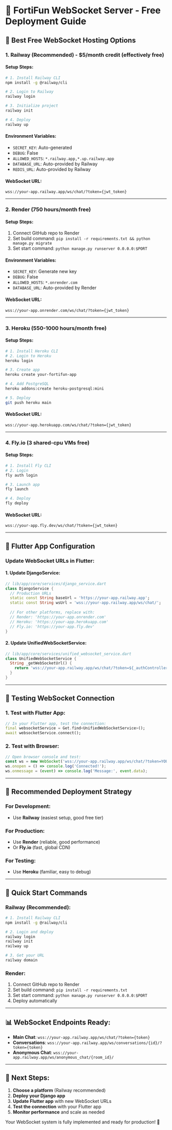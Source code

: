 # 🚀 FortiFun WebSocket Server - Free Deployment Guide

## 🎯 **Best Free WebSocket Hosting Options**

### **1. Railway (Recommended) - $5/month credit (effectively free)**

#### **Setup Steps:**
```bash
# 1. Install Railway CLI
npm install -g @railway/cli

# 2. Login to Railway
railway login

# 3. Initialize project
railway init

# 4. Deploy
railway up
```

#### **Environment Variables:**
- `SECRET_KEY`: Auto-generated
- `DEBUG`: False
- `ALLOWED_HOSTS`: `*.railway.app,*.up.railway.app`
- `DATABASE_URL`: Auto-provided by Railway
- `REDIS_URL`: Auto-provided by Railway

#### **WebSocket URL:**
```
wss://your-app.railway.app/ws/chat/?token={jwt_token}
```

---

### **2. Render (750 hours/month free)**

#### **Setup Steps:**
1. Connect GitHub repo to Render
2. Set build command: `pip install -r requirements.txt && python manage.py migrate`
3. Set start command: `python manage.py runserver 0.0.0.0:$PORT`

#### **Environment Variables:**
- `SECRET_KEY`: Generate new key
- `DEBUG`: False
- `ALLOWED_HOSTS`: `*.onrender.com`
- `DATABASE_URL`: Auto-provided by Render

#### **WebSocket URL:**
```
wss://your-app.onrender.com/ws/chat/?token={jwt_token}
```

---

### **3. Heroku (550-1000 hours/month free)**

#### **Setup Steps:**
```bash
# 1. Install Heroku CLI
# 2. Login to Heroku
heroku login

# 3. Create app
heroku create your-fortifun-app

# 4. Add PostgreSQL
heroku addons:create heroku-postgresql:mini

# 5. Deploy
git push heroku main
```

#### **WebSocket URL:**
```
wss://your-app.herokuapp.com/ws/chat/?token={jwt_token}
```

---

### **4. Fly.io (3 shared-cpu VMs free)**

#### **Setup Steps:**
```bash
# 1. Install Fly CLI
# 2. Login
fly auth login

# 3. Launch app
fly launch

# 4. Deploy
fly deploy
```

#### **WebSocket URL:**
```
wss://your-app.fly.dev/ws/chat/?token={jwt_token}
```

---

## 🔧 **Flutter App Configuration**

### **Update WebSocket URLs in Flutter:**

#### **1. Update DjangoService:**
```dart
// lib/app/core/services/django_service.dart
class DjangoService {
  // Production URLs
  static const String baseUrl = 'https://your-app.railway.app';
  static const String wsUrl = 'wss://your-app.railway.app/ws/chat/';
  
  // For other platforms, replace with:
  // Render: 'https://your-app.onrender.com'
  // Heroku: 'https://your-app.herokuapp.com'
  // Fly.io: 'https://your-app.fly.dev'
}
```

#### **2. Update UnifiedWebSocketService:**
```dart
// lib/app/core/services/unified_websocket_service.dart
class UnifiedWebSocketService {
  String _getWebSocketUrl() {
    return 'wss://your-app.railway.app/ws/chat/?token=${_authController.accessToken}';
  }
}
```

---

## 📱 **Testing WebSocket Connection**

### **1. Test with Flutter App:**
```dart
// In your Flutter app, test the connection:
final websocketService = Get.find<UnifiedWebSocketService>();
await websocketService.connect();
```

### **2. Test with Browser:**
```javascript
// Open browser console and test:
const ws = new WebSocket('wss://your-app.railway.app/ws/chat/?token=YOUR_JWT_TOKEN');
ws.onopen = () => console.log('Connected!');
ws.onmessage = (event) => console.log('Message:', event.data);
```

---

## 🎯 **Recommended Deployment Strategy**

### **For Development:**
- Use **Railway** (easiest setup, good free tier)

### **For Production:**
- Use **Render** (reliable, good performance)
- Or **Fly.io** (fast, global CDN)

### **For Testing:**
- Use **Heroku** (familiar, easy to debug)

---

## 🔧 **Quick Start Commands**

### **Railway (Recommended):**
```bash
# 1. Install Railway CLI
npm install -g @railway/cli

# 2. Login and deploy
railway login
railway init
railway up

# 3. Get your URL
railway domain
```

### **Render:**
1. Connect GitHub repo to Render
2. Set build command: `pip install -r requirements.txt`
3. Set start command: `python manage.py runserver 0.0.0.0:$PORT`
4. Deploy automatically

---

## 📊 **WebSocket Endpoints Ready:**

- **Main Chat**: `wss://your-app.railway.app/ws/chat/?token={token}`
- **Conversations**: `wss://your-app.railway.app/ws/conversations/{id}/?token={token}`
- **Anonymous Chat**: `wss://your-app.railway.app/ws/anonymous_chat/{room_id}/`

---

## 🚀 **Next Steps:**

1. **Choose a platform** (Railway recommended)
2. **Deploy your Django app**
3. **Update Flutter app** with new WebSocket URLs
4. **Test the connection** with your Flutter app
5. **Monitor performance** and scale as needed

Your WebSocket system is fully implemented and ready for production! 🎉


